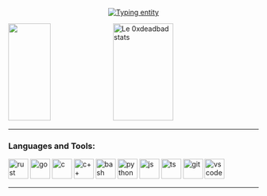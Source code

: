 
<div>
    <p align="center">
        <a href="https://git.io/typing-svg"><img src="https://readme-typing-svg.demolab.com?font=VT323&size=22&duration=3500&pause=1000&color=00CF0C&background=000000&center=true&vCenter=true&width=435&lines=Welcome+to+my+GitHub+repository;Thanks+for+visiting;Feel+free+to+look+around+and+check+some+repos;I've+been+trying+to+make+this+more+interesting;It+took+a+long+time;More+than+you+think" alt="Typing entity" /></a>
    </p>
    <div>
        <img width="41%" height="195px" src="https://github-readme-stats.vercel.app/api/top-langs/?username=0xdeadbad&layout=compact&hide_border=true&title_color=00cf0c&text_color=00cf0c&bg_color=0D1117" />
        <img width="49%" height="195px" src="https://github-readme-stats.vercel.app/api?username=0xdeadbad&show_icons=true&count_private=true&hide_border=true&title_color=00cf0c&icon_color=00cf0c&text_color=00cf0c&bg_color=0D1117" alt="Le 0xdeadbad stats" />
    </div>
</div>

---

<h3 align="left">Languages and Tools:</h3>
<p align="left">
    <a href="https://www.rust-lang.org/" target="_blank" rel="noreferrer"><img src="https://raw.githubusercontent.com/yurijserrano/Github-Profile-Readme-Logos/042e36c55d4d757621dedc4f03108213fbb57ec4/programming%20languages/rust.svg" alt="rust" width="40" height="40"/></a>
    <a href="https://go.dev/" target="_blank" rel="noreferrer"><img src="https://raw.githubusercontent.com/yurijserrano/Github-Profile-Readme-Logos/042e36c55d4d757621dedc4f03108213fbb57ec4/programming%20languages/go.svg" alt="go" width="40" height="40"/></a>
    <a href="#" target="_blank" rel="noreferrer"><img src="https://raw.githubusercontent.com/yurijserrano/Github-Profile-Readme-Logos/042e36c55d4d757621dedc4f03108213fbb57ec4/programming%20languages/c.svg" alt="c" width="40" height="40"/></a>
    <a href="#" target="_blank" rel="noreferrer"><img src="https://raw.githubusercontent.com/yurijserrano/Github-Profile-Readme-Logos/042e36c55d4d757621dedc4f03108213fbb57ec4/programming%20languages/c%2B%2B.svg" alt="c++" width="40" height="40"/></a>
    <a href="#" target="_blank" rel="noreferrer"><img src="https://raw.githubusercontent.com/yurijserrano/Github-Profile-Readme-Logos/042e36c55d4d757621dedc4f03108213fbb57ec4/programming%20languages/bash.svg" alt="bash" width="40" height="40"/></a>
    <a href="https://www.python.org/" target="_blank" rel="noreferrer"><img src="https://raw.githubusercontent.com/yurijserrano/Github-Profile-Readme-Logos/042e36c55d4d757621dedc4f03108213fbb57ec4/programming%20languages/python.svg" alt="python" width="40" height="40"/></a>
    <a href="#" target="_blank" rel="noreferrer"><img src="https://raw.githubusercontent.com/yurijserrano/Github-Profile-Readme-Logos/042e36c55d4d757621dedc4f03108213fbb57ec4/programming%20languages/javascript.svg" alt="js" width="40" height="40"/></a>
    <a href="#" target="_blank" rel="noreferrer"><img src="https://raw.githubusercontent.com/yurijserrano/Github-Profile-Readme-Logos/042e36c55d4d757621dedc4f03108213fbb57ec4/programming%20languages/typescript.svg" alt="ts" width="40" height="40"/></a>
    <a href="#" target="_blank" rel="noreferrer"><img src="https://raw.githubusercontent.com/yurijserrano/Github-Profile-Readme-Logos/042e36c55d4d757621dedc4f03108213fbb57ec4/others/git.svg" alt="git" width="40" height="40"/></a>
    <a href="#" target="_blank" rel="noreferrer"><img src="https://raw.githubusercontent.com/yurijserrano/Github-Profile-Readme-Logos/042e36c55d4d757621dedc4f03108213fbb57ec4/text%20editors/vscode.svg" alt="vscode" width="40" height="40"/></a>
</p>

---